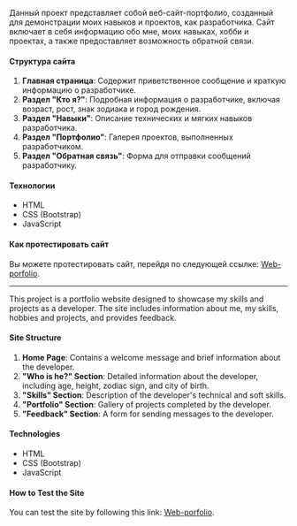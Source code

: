 Данный проект представляет собой веб-сайт-портфолио, созданный для демонстрации моих навыков и проектов, как разработчика. Сайт включает в себя информацию обо мне, моих навыках, хобби и проектах, а также предоставляет возможность обратной связи.

#### Структура сайта
1. **Главная страница**: Содержит приветственное сообщение и краткую информацию о разработчике.
2. **Раздел "Кто я?"**: Подробная информация о разработчике, включая возраст, рост, знак зодиака и город рождения.
3. **Раздел "Навыки"**: Описание технических и мягких навыков разработчика.
4. **Раздел "Портфолио"**: Галерея проектов, выполненных разработчиком.
5. **Раздел "Обратная связь"**: Форма для отправки сообщений разработчику.

#### Технологии
- HTML
- CSS (Bootstrap)
- JavaScript

#### Как протестировать сайт
Вы можете протестировать сайт, перейдя по следующей ссылке: <a href="https://kkonstantin08.github.io/web-portfolio/" target="_blank">Web-porfolio</a>.

---
This project is a portfolio website designed to showcase my skills and projects as a developer. The site includes information about me, my skills, hobbies and projects, and provides feedback.

#### Site Structure
1. **Home Page**: Contains a welcome message and brief information about the developer.
2. **"Who is he?" Section**: Detailed information about the developer, including age, height, zodiac sign, and city of birth.
3. **"Skills" Section**: Description of the developer's technical and soft skills.
4. **"Portfolio" Section**: Gallery of projects completed by the developer.
5. **"Feedback" Section**: A form for sending messages to the developer.

#### Technologies
- HTML
- CSS (Bootstrap)
- JavaScript

#### How to Test the Site
You can test the site by following this link: <a href="https://kkonstantin08.github.io/web-portfolio/" target="_blank">Web-porfolio</a>.
